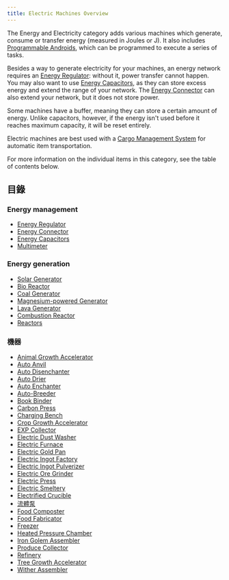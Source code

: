 ```yaml
---
title: Electric Machines Overview
---
```


The Energy and Electricity category adds various machines which generate, consume or transfer energy (measured in Joules or J). It also includes [Programmable Androids](Androids), which can be programmed to execute a series of tasks.

Besides a way to generate electricity for your machines, an energy network requires an [Energy Regulator](Energy-Regulator): without it, power transfer cannot happen.  
You may also want to use [Energy Capacitors](Energy-Capacitors), as they can store excess energy and extend the range of your network. The [Energy Connector](Energy-Connector) can also extend your network, but it does not store power.

Some machines have a buffer, meaning they can store a certain amount of energy. Unlike capacitors, however, if the energy isn't used before it reaches maximum capacity, it will be reset entirely.

Electric machines are best used with a [Cargo Management System](Cargo-Management) for automatic item transportation.

For more information on the individual items in this category, see the table of contents below.

## 目錄

### Energy management

* [Energy Regulator](Energy-Regulator)
* [Energy Connector](Energy-Connector)
* [Energy Capacitors](Energy-Capacitors)
* [Multimeter](Technical-Gadgets#multimeter)

### Energy generation

* [Solar Generator](Solar-Generator)
* [Bio Reactor](Bio-Reactor)
* [Coal Generator](Coal-Generator)
* [Magnesium-powered Generator](Magnesium-powered-Generator)
* [Lava Generator](Lava-Generator)
* [Combustion Reactor](Combustion-Reactor)
* [Reactors](Reactors)

### 機器

* [Animal Growth Accelerator](Animal-Growth-Accelerator)
* [Auto Anvil](Auto-Anvil)
* [Auto Disenchanter](Auto-Disenchanter)
* [Auto Drier](Auto-Drier)
* [Auto Enchanter](Auto-Enchanter)
* [Auto-Breeder](Auto-Breeder)
* [Book Binder](Book-Binder)
* [Carbon Press](Carbon-Press)
* [Charging Bench](Charging-Bench)
* [Crop Growth Accelerator](Crop-Growth-Accelerator)
* [EXP Collector](EXP-Collector)
* [Electric Dust Washer](Electric-Dust-Washer)
* [Electric Furnace](Electric-Furnace)
* [Electric Gold Pan](Electric-Gold-Pan)
* [Electric Ingot Factory](Electric-Ingot-Factory)
* [Electric Ingot Pulverizer](Electric-Ingot-Pulverizer)
* [Electric Ore Grinder](Electric-Ore-Grinder)
* [Electric Press](Electric-Press)
* [Electric Smeltery](Electric-Smeltery)
* [Electrified Crucible](Electrified-Crucible)
* [流體泵](Fluid-Pump)
* [Food Composter](Food-Composter)
* [Food Fabricator](Food-Fabricator)
* [Freezer](Freezer)
* [Heated Pressure Chamber](Heated-Pressure-Chamber)
* [Iron Golem Assembler](Iron-Golem-Assembler)
* [Produce Collector](Produce-Collector)
* [Refinery](Refinery)
* [Tree Growth Accelerator](Tree-Growth-Accelerator)
* [Wither Assembler](Wither-Assembler)
